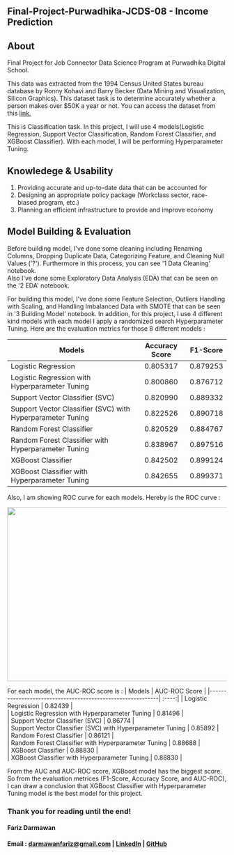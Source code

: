 ## Final-Project-Purwadhika-JCDS-08 - Income Prediction

About
-------
Final Project for Job Connector Data Science Program at Purwadhika Digital School.

This data was extracted from the 1994 Census United States bureau database by Ronny Kohavi and Barry Becker (Data Mining and Visualization, Silicon Graphics). This dataset task is to determine accurately whether a person makes over $50K a year or not.
You can access the dataset from this <a href="https://www.kaggle.com/uciml/adult-census-income">link.</a>


This is Classification task. In this project, I will use 4 models(Logistic Regression, Support Vector Classification, Random Forest Classifier, and XGBoost Classifier). With each model, I will be performing Hyperparameter Tuning.

Knowledege & Usability
-------
1. Providing accurate and up-to-date data that can be accounted for
2. Designing an appropriate policy package (Workclass sector, race-biased program, etc.)
3. Planning an efficient infrastructure to provide and improve economy


Model Building & Evaluation
-------
Before building model, I've done some cleaning including Renaming Columns, Dropping Duplicate Data, Categorizing Feature, and Cleaning Null Values ('?'). 
Furthermore in this process, you can see '1 Data Cleaning' notebook.<br>
Also I've done some Exploratory Data Analysis (EDA) that can be seen on the '2 EDA' notebook.

For building this model, I've done some Feature Selection, Outliers Handling with Scaling, and Handling Imbalanced Data with SMOTE that can be seen in '3 Building Model' notebook.
In addition, for this project, I use 4 different kind models with each model I apply a randomized search Hyperparameter Tuning.
Here are the evaluation metrics for those 8 different models :

  <center>
  
| Models                                                     |  Accuracy Score | F1-Score    |
|------------------------------------------------------------| :--------------:|:-----------:|
| Logistic Regression                                        |         0.805317|    0.879253 |
| Logistic Regression with Hyperparameter Tuning             |         0.800860|    0.876712 |
| Support Vector Classifier (SVC)                            |         0.820990|    0.889332 |
| Support Vector Classifier (SVC) with Hyperparameter Tuning |         0.822526|    0.890718 |
| Random Forest Classifier                                   |         0.820529|    0.884767 |
| Random Forest Classifier with Hyperparameter Tuning        |         0.838967|    0.897516 |
| XGBoost Classifier                                         |         0.842502|    0.899124 |
| XGBoost Classifier with Hyperparameter Tuning              |         0.842655|    0.899371 |

  </center>

Also, I am showing ROC curve for each models. Hereby is the ROC curve :

<p align="center">
  <img src="https://github.com/farizdar/Final-Project-Purwadhika-JCDS-08/blob/master/static/roc.png" width="600" height="400" >
</p>

For each model, the AUC-ROC score is :
| Models                                                     |  AUC-ROC Score  | 
|------------------------------------------------------------| :----:|
| Logistic Regression                                        |         0.82439 |  
| Logistic Regression with Hyperparameter Tuning             |         0.81496 |   
| Support Vector Classifier (SVC)                            |         0.86774 |  
| Support Vector Classifier (SVC) with Hyperparameter Tuning |         0.85892 |  
| Random Forest Classifier                                   |         0.86121 |  
| Random Forest Classifier with Hyperparameter Tuning        |         0.88688 |   
| XGBoost Classifier                                         |         0.88830 |   
| XGBoost Classifier with Hyperparameter Tuning              |         0.88830 |   

From the AUC and AUC-ROC score, XGBoost model has the biggest score.
So from the evaluation metrices (F1-Score, Accuracy Score, and AUC-ROC), I can draw a conclusion that XGBoost Classifier with Hyperparameter Tuning model is the best model for this project.

### Thank you for reading until the end!

#### Fariz Darmawan 
#### Email : darmawanfariz@gmail.com | [LinkedIn](https://www.linkedin.com/in/fariz-darmawan-a28600b3//) | [GitHub](https://github.com/farizdar/) 
